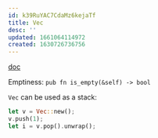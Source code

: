 ```yaml
---
id: k39RuYAC7CdaMz6kejaTf
title: Vec
desc: ''
updated: 1661064114972
created: 1630726736756
---
```


[doc](https://doc.rust-lang.org/std/vec/struct.Vec.html)

Emptiness: `pub fn is_empty(&self) -> bool`

`Vec` can be used as a stack:

```rust
let v = Vec::new();
v.push(1);
let i = v.pop().unwrap();
```
